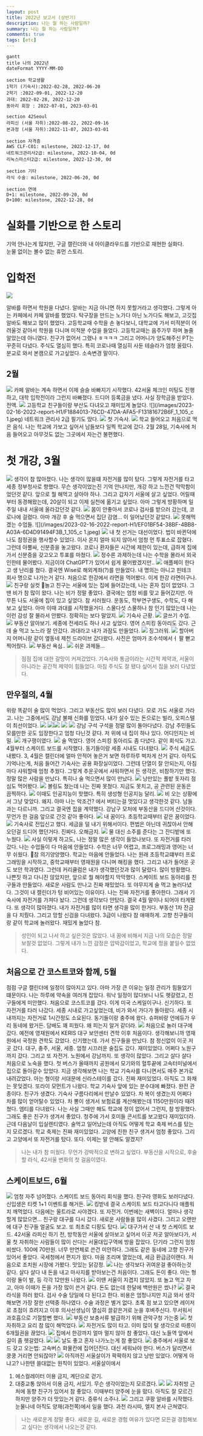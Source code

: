 ```yaml
---
layout: post
title: 2022년 보고서 (상반기)
description: 나는 뭘 하는 사람일까?
summary: 나는 뭘 하는 사람일까?
comments: true
tags: [etc]
---
```


```mermaid
gantt
title 나의 2022년
dateFormat YYYY-MM-DD

section 학교생활
1학기 (기숙사):2022-02-28, 2022-06-20
2학기 :2022-09-01, 2022-12-20
과대: 2022-02-28, 2022-12-20
동아리 회장 : 2022-07-01, 2023-03-01

section 42Seoul
라피신 (서울 자취):2022-08-22, 2022-09-16
본과정 (서울 자취):2022-11-07, 2023-03-01

section 자격증
AWS CLF-C01: milestone, 2022-12-17, 0d
네트워크관리사2급: milestone, 2022-10-04, 0d
리눅스마스터2급: milestone, 2022-12-30, 0d

section 기타
라식 수술: milestone, 2022-06-20, 0d

section 연애
D+1: milestone, 2022-09-20, 0d
D+100: milestone, 2022-12-28, 0d
```

# 실화를 기반으로 한 스토리
기억 안나는게 많지만, 구글 캘린더와 내 아이클라우드를 기반으로 재현한 실화다.  
눈물 없이는 볼수 없는 휴먼 스토리.

# 입학전
![](/images/2023-02-16-2022-report-H1/8CFF08E9-5441-4DBC-917B-AD1CBACCFE61_4_5005_c.jpeg)

알바를 하면서 학원을 다녔다.
알바는 지금 아니면 하지 못할거라고 생각했다.
그렇게 아는 카페에서 카페 알바를 했었다.
탁구장을 만드는 노가다 아닌 노가다도 해보고, 고깃집 알바도 해보고 많이 했었다.
고등학교때 수학을 손 놓다보니, 대학교에 가서 미적분이 어려울것 같아서 학원을 다니며 미적분 수업을 들었다.
고등학교때는 음주가무 하며 놀줄 알았는데 아니였다.
친구가 없어서 그랬나 ㅎㅋㅋㅋ
그리고 어머니가 양도해주신 PT는 꾸준히 다녔다.
주식도 열심히 했다. 특히 코로나때 열심히 사둔 테슬라가 엄청 올랐다.
분교로 와서 본캠으로 가고싶었다. 소속변경 말이다.

## 2월

![](5482CDD2-DAC6-444E-B9CC-29C7C2887A00_1_105_c.jpeg)
카페 알바는 계속 하면서 이제 슬슬 바빠지기 시작했다.
42서울 체크인 미팅도 진행하고, 대학 입학전이라 그런지 바빠졌다.
드디어 등록금을 냈다. 사실 장학금을 받았다. 전액.
![](/images/2023-02-16-2022-report-H1/5482CDD2-DAC6-444E-B9CC-29C7C2887A00_1_105_c.jpeg)
고등학교 친구들이랑 부산도 다녀오고 재미있게 놀았다.
![](/images/2023-02-16-2022-report-H1/F1884013-76CD-47DA-AFA5-F13181672B6F_1_105_c 1.jpeg)
네트워크 관리사 2급 필기도 땄다.
![](/images/2023-02-16-2022-report-H1/7CE10BBF-DA89-41AA-98B7-A57AA92A6A3C_1_105_c.jpeg)
첫 기숙사.
![](/images/2023-02-16-2022-report-H1/D49D3346-0899-42CA-A1C3-2B5B33ED12CC_1_105_c.jpeg)
학교 들어오고 처음으로 먹은 음식.
나는 학교에 가보고 싶어서 남들보다 일찍 학교에 갔다.
2월 28일, 기숙사에 처음 들어오고 아무것도 없는 그곳에서 자는건 불편했다.

# 첫 개강, 3월
![](/images/2023-02-16-2022-report-H1/20801622-362E-4B13-BFBA-FE0A5B07CE1F_1_105_c.jpeg)
생각이 참 많아졌다. 나는 생각이 많을떄 자전거를 많이 탔다. 그렇게 자전거를 타고 세종 정부청사로 향했다. 무슨 생각이었는진 기억 안나지만, 개강 하고 느낀건 막막함이었던것 같다. 앞으로 뭘 해먹고 살아야 하나.
그리고 갑자기 서울에 살고 싶었다. 어릴때부터 동경해왔는데, 20살이 되고 이제 실천에 옮기고 싶었다.
아마 그렇게 방황하며 일주일 내내 서울에 올라갔던것 같다.
![](/images/2023-02-16-2022-report-H1/506BBAB6-3F5B-4027-AB04-A3FEED116D4E_1_105_c.jpeg)
몸이 안좋아서 코로나 검사를 받으러 갔는데, 코로나에 걸렸다.
아마 개강 후 술 먹으면서 집단 감염... 이 일어났던것 같았다.
![](/images/2023-02-16-2022-report-H1/EF01BF54-38BF-4BB8-A03A-6D4D91494F3B_1_105_c.jpeg)
못해먹겠는 수업들.
![](/images/2023-02-16-2022-report-H1/EF01BF54-38BF-4BB8-A03A-6D4D91494F3B_1_105_c 1.jpeg)
![](/images/2023-02-16-2022-report-H1/69FC88D1-75FF-4913-9A47-C3D8AE8ACE49_1_105_c.jpeg)
내 첫 선거는 대선이었다. 법이 바뀐덕에 나도 참정권을 행사할수 있었다. 이사 온지 얼마 되지 않아서 엄청 먼 투표소로 잡혔다. 그런데 아뿔싸, 신분증을 놓고왔다. 코로나 환자들은 시간에 제한이 있는데, 급하게 집에 가서 신분증을 갖고오고 투표를 마쳤다.
![](/images/2023-02-16-2022-report-H1/A25684C0-A564-41F3-BE69-0E1FC6F39DBD_1_105_c.jpeg)
정수론 과제하는데 나는 수학을 몰라서 외국인한테 물어봤다. 지금이야 ChatGPT가 있어서 쉽게 물어봤겠지만..
![](/images/2023-02-16-2022-report-H1/9471FD44-D645-4CB1-A32A-B90800383CFD_1_105_c.jpeg)
애플페이 한다고 생 난리를 쳤다. 결국엔 Wise로 해외계좌(?)를 만들었다. 내 명의는 아니고 핀테크 회사 명으로 나가는거 같다.
처음으로 한강에서 라면을 먹어봤다. 이게 한강 라면이구나.
![](/images/2023-02-16-2022-report-H1/EC011CF4-484B-4C43-AE81-0011CCE993BF_1_105_c.jpeg)
친구랑 실컷 놀고 친구는 서울에 있는 집에 들어갔는데, 나는 혼자 집이 없었다.
그땐 비가 참 많이 왔다. 나는 비가 정말 좋았다. 결국에는 엄청 비를 맞고 들어갔지만.
아무튼 나도 서울에 집이 있고 싶었다. 참 서러웠다.
운동도, 학부연구생도, 수학도, 다 해보고 싶었다. 아마 이때 과대를 시작했을거다.
스물다섯 스물하나 참 인기 많았는데 나는 이런 감성 잘 몰라서 안봤다. 정확히는 보다 말았지.
![](/images/2023-02-16-2022-report-H1/C67522CB-FA48-4189-94D4-C62D9856AB50_1_105_c.jpeg)
기숙사 근황.
![](/images/2023-02-16-2022-report-H1/A258D7E0-BCE9-41DB-8596-BD0D04CC2158_1_102_a.jpeg)
글쓰기 수업.
![](/images/2023-02-16-2022-report-H1/B7BF6307-DCAA-47B2-99AD-3A38EF9CF840_1_105_c.jpeg)
부동산 알아보기. 세종에 전세라도 하나 사고 싶었다.
영어 스피킹 동아리도 갔다. 근데 술 먹고 노느라 잘 안갔다.
과대라고 내가 과잠도 만들었다.
![](/images/2023-02-16-2022-report-H1/80EA00E0-E385-4EC3-B695-8F5753C1EA58_1_105_c.jpeg)
징그러워.
![](/images/2023-02-16-2022-report-H1/9964E2C1-2877-402E-9377-8D3C9529A170_1_105_c.jpeg)
할아버지 어머니랑 같이 옆동네 제천 드라이브 갔다왔다. 사진은 엄마가 조수석에서ㅓ 팔 뻗고 찍어줬다.
![](/images/2023-02-16-2022-report-H1/E1ACFE08-9733-4AD3-87E0-CFB7EDE3EF14_1_105_c.jpeg)
부동산 욕심..
![](/images/2023-02-16-2022-report-H1/99560A60-E148-42C0-94F7-3932697C24A9_1_105_c.jpeg)
쉬운 과제들...

> 점점 집에 대한 갈망이 커져갔었다.
> 기숙사와 통금이라는 시간적 제약과, 서울이 아니라는 공간적 제약이 힘들었다.
> 마침 주식도 잘 됐다 싶어서 집을 보러 다녔었다.

## 만우절의, 4월
위랑 똑같이 술 많이 먹었다.
그리고 부동산도 많이 보러 다녔다. 모로 가도 서울로 가라고.
나는 그중에서도 강남 불패 신화를 믿었다. 내가 살수 있는 돈으로는 빌라, 오피스텔이 최선이었다.
![](/images/2023-02-16-2022-report-H1/9040E661-C49F-41DE-BF32-F44DD352BF9D_1_105_c.jpeg)
![](/images/2023-02-16-2022-report-H1/334C47FF-7C13-488F-9BA2-C930983C458E_1_105_c.jpeg)![](/images/2023-02-16-2022-report-H1/12E9292B-EEA1-4E7C-8531-314A67823DC5_1_105_c.jpeg)
![](/images/2023-02-16-2022-report-H1/50A0A820-6CF1-49FD-9E7A-380B3B358397_1_105_c.jpeg)
![](/images/2023-02-16-2022-report-H1/44740378-EF2D-4423-833C-7C66945AB1F1_1_105_c.jpeg)
강남 구석 구석을 정말 많이 돌아다녔다. 강남 주민들도 모를만한 곳도 임장한다고 엄청 다닌것 같다. 저 위에 내 집이 하나 있다. 어디인지는 비밀.
![](/images/2023-02-16-2022-report-H1/7025C93F-D684-4D43-95DD-D5FF8AC57D3D_1_105_c.jpeg)
개구쟁이였다.
![](/images/2023-02-16-2022-report-H1/35870A59-6D0B-4741-BB27-7E9652A4E116_1_105_c.jpeg)
술 먹었다.
영어 스피킹 동아리도 좀 다녔다. 같이 회식도 가고.
4월부터 스케이트 보드를 시작했다.
동기들이랑 세종 시내도 다녀왔다.
![](/images/2023-02-16-2022-report-H1/4AF2CF6D-4829-4824-A0C8-16719DF52D46_1_105_c.jpeg)
주식 세금도 내봤다.
3, 4월은 캘린더에 얼마 안적어 놓은거 보면 하루하루 벅차게 산거 같다.
아직도 기억나는게, 처음 들어간 기숙사는 공용 화장실이었다. 그런데 단열이 잘 안되는지, 아침마다 샤워할때 엄청 추웠다. 그렇게 추운곳에서 샤워하면서 든 생각은, 비참하기만 했다.
정말 많은 사람을 만났다. 특히나 술 먹으면서 많이 만났다.
![](/images/2023-02-16-2022-report-H1/5F79BCB7-5B6F-4907-9B8D-78E50028F063_1_105_c.jpeg)
낭만있는 풀밭 돗자리 점심도 먹어봤다.
![](/images/2023-02-16-2022-report-H1/FD7278F6-90E7-437D-BDAF-D94C3E7F6352_1_105_c.jpeg)
볼링도 쳤는데 나는 진짜 못쳤다. 지금도 못치고, 공 관련된 운동은 끔찍하다.
![](/images/2023-02-16-2022-report-H1/4BBF541E-34D3-4AE6-8D9E-5357E4383F1F_1_105_c.jpeg)
이때도 인공지능이 핫했다. 특히 생성형 인공지능 달리.
![](/images/2023-02-16-2022-report-H1/AACB1D70-8798-4732-BB74-133F85E0C4DA_1_105_c.jpeg)
비 오는 상황에서 그냥 맞았다. 왜지.
아마 나는 악조건? 에서 버티는걸 멋있다고 생각한것 같다. 남들과는 다르니까.
그리고 결국엔 집을 계약했다. 강남구 모처에 부동산을 드디어 산것이다. 무언가 한 걸음 앞으로 간것 같아 좋아다.
![](/images/2023-02-16-2022-report-H1/DD6009AD-D683-40E4-9F63-1A33ED36E9B9_1_105_c.jpeg)
내 꿈이다. 초등학교때부터 같은 꿈이었다.
![](/images/2023-02-16-2022-report-H1/51AD407A-D8B5-4AE7-ACB4-3032FD44925F_1_105_c.jpeg)
기숙사로 전입신고 했다. 세금을 덜 내기 위해서이다. 편법은 아닌데 귀찮아서 안해오던걸 드디어 했던거다. 진짜다. 오해금지.
![](/images/2023-02-16-2022-report-H1/A1A2DF6D-B1C4-4BBF-A9FC-532C714D1E93_1_105_c.jpeg)
물 대신 소주를 준다는 그 잔디밭에 또 누웠다.
![](/images/2023-02-16-2022-report-H1/3CC0F2E6-9412-4A6E-8244-FCAC87849639_1_105_c.jpeg)
사실 이렇게 하고도, 나는 정말 많은 생각이 들었나보다. 또 자전거를 타러 갔다. 나는 수업들이 다 마음에 안들었다. 수학은 너무 어렵고, 프로그래밍과 영어는 너무 쉬웠다. 참 의기양양했다. 학교는 마음에 안들었다. 나는 원래 초등학교떄부터 프로그래밍을 시작하고, 중학교때부터 영재원을 다니며 해킹을 했다. 그리고 내가 들어온 곳도 보안 학과였다. 그런데 커리큘럼은 내가 생각했던것과 많이 달랐다. 많이 방황했다. 나쁜짓 하고 다니진 않았지만, 앞으로 뭘 해야할지 막막했다.
스케이트 보드 동아리를 친구들과 만들었다. 새로운 사람도 만나고 진짜 재밌었다.
또 야무지게 술 먹고 놀러다녔다. 그것이 내 캘린더가 텅 비어있는 이유이다.
나는 진짜 자전거를 좋아한다. 그래서 기숙사에 자전거를 가져다 놨다. 그런데 생각보다 안탔다. 결국 4월 말이나 되어야 타게됐다. 또 생각이 많아졌다.
내가 자전거를 많이 타면 생각을 많이 한거다.
부동산 1차 잔금을 다 치뤘다.
그리고 망할 신검을 다녀왔다. 3급이 나왔다 참 애매하게.
고향 친구들이랑 같이 학교에 놀러왔다. 재밌게 놀았다 참.

> 성인이 되고 나서 하고 싶은것은 많았다.
> 내 꿈에 비해서 지금 나의 모습은 정말 보잘것 없었다.
> 그렇게 내가 느낀 감정은 압박감이었고, 학교에 정을 붙일수 없었다.

## 처음으로 간 코스트코와 함께, 5월
점점 구글 캘린더에 일정이 많아지고 있다.
아마 가장 큰 이유는 일정 관리가 힘들었기 떄문이다. 나는 하루에 약속을 여러개 잡았다. 워낙 일정이 많다보니 나도 헷갈렸고, 친구들에게 미안했다.
처음으로 코스트코를 갔다. 이게 미국 스케일이구나. 신기하다.
또 자전거를 타러 나갔다. 세종 시내로 가고싶었는데, 비가 와서 가다가 돌아왔다.
세종 시내까지는 자전거로 1시간정도 소요된다.
동기들이랑 충주에 왔다. 슈퍼비랑 언에듀가 우리 동네에 왔거든.
담배도 꽤 피웠다. 왜 피는지 알거 같더라.
![](/images/2023-02-16-2022-report-H1/A553844E-86B7-4C89-86CC-5F1E9ADFE6A3_1_105_c.jpeg)
처음으로 놀러 대구에 갔다.
예전에 영재원에서 KERIS 대구 보안센터 견학 이후 처음이다. 생각해보니까 영재원에서 국정원 견학도 갔었다. 신기했는데.
가서 친구들을 만났다.
참 정신없이 이곳 저곳 갔다. 대구, 충주, 서울, 세종.
엄청 시끄러운 술집도 갔다. 재미있었다.
어쩌다 노원구까지 갔다.
그리고 또 자전거. 노원에서 강남까지. 또 생각이 많았다. 그리고 살다 살다 처음으로 노숙을 했다.
첫 버스가 올때까지 공원에서 모기와의 혈투끝에 고속터미널에서 집으로 돌아갈수 있었다.
지금 생각해보면 나는 학교 기숙사를 다니면서도 매주 본가로 내려갔었다.
아는 형이랑 서대문에 신라스테이를 갔다. 진짜 재미있었다. 아직도 그 화채는 못잊겠다.
또라이 모먼트가 나왔다. 학교 기숙사 앞에 있는 분수대에 빠졌다. 완전 관종이다.
친구가 생겼다. 기숙사 구름다리에서 만날수 있었다.
차 복이 생겼는지 어쩌다 차를 많이 얻어탈수 있었다. 차 뽕이 생겨서 보험료를 계산해봤는데 1150만원이라 때려쳤다.
엠티를 다녀왔다. 나는 사실 그때만 해도 학교에 정이 없어서 그런지, 참 방황했다.
그래도 좋은 친구가 생겨서 좋았다.
청주에 가서 호미들 콘서트를 보고왔다 재미있더라. 근데 다음날이 입실렌티였다. 술먹고 일어났는데 아직도 어떻게 학교 축제 버스를 탔는지 모르겠다.
학교 축제는 진짜 재미있었다.
고양에 친한 친구 생겨서 엄청 좋았다.
그리고 고양에서 또 자전거를 탔다. 또다. 이제는 말 안해도 알겠지?

> 나는 내가 참 미웠다.
> 무언가 강박적으로 변하고 싶었다.
> 부동산을 시작으로, 후술할 라식, 42서울 변화의 첫 걸음이였다.

## 스케이트보드, 6월
![](/images/2023-02-16-2022-report-H1/C2F4764C-0C24-4A4D-85D2-B7A988D903E6_1_105_c.jpeg)
엄청 자주 넘어졌다.
스케이트 보드 동아리 회식을 했다.
친구라 영화도 보러다녔다. 신입생은 티켓 1+1 이벤트를 해거든.
![](/images/2023-02-16-2022-report-H1/73E8C4FC-B174-42A0-991D-67B6CB5D1BB6_1_105_c.jpeg)
킹받네
결국 스케이트 보드 타고다니다 애플워치 깨먹었다.
다음에는 울트라로 사야겠다.
또 자전거. 이번에는 새벽이다. 얼마나 생각할게 많았으면...
친구랑 대구를 다시 갔다.
새로운 사람들을 많이 사겼다. 그리고 오랜만에 대구 친구들 얼굴도 보고.
또 최초로 디팡도 탔다.
![](/images/2023-02-16-2022-report-H1/B97DC9AB-80C3-4E54-B7FA-90277DCBD52D_1_105_c.jpeg)
대구가서 산 내 첫 스케이트 보드.
42서울 라피신 하기 전, 방학동안 서울에 살아보고 싶어서 이곳 저곳 알아보다가, 서울 첫 자취하는 사람들이 많이 산다는 서울대입구역에 방을 잡았다. 단기라 그런지 엄청 비쌌다. 100에 70만원.
너무 만연체로 쓴건 미안하다.
그래도 같은 동네에 고향 친구가 있어서 좋았다.
국세청에서 편지가 왔다. 마음 조리며 열었는데, 세금 환급금이랜다.
처음으로 조치원 시장에 가봤다. 맛있는 닭강정.
![](/images/2023-02-16-2022-report-H1/09AE5F31-C957-4258-AC2F-4F45BE3B9868_1_105_c.jpeg)
나는 생각보다 귀여운걸 좋아하는것 같다.
살다 살다 내 돈을 내고 마사지를 받아보는건 처음이다. 그래도 돈이 좋다. 아는 형이랑 둘이 발, 등 각각 12만원 나왔다.
![](/images/2023-02-16-2022-report-H1/0F1C4E10-3742-427E-9B06-C125C0261F6D_1_105_c.jpeg)
이떈 서울이 지겹지 않았지.
또 놀고 먹고 자고, 아마 이때가 돈을 가장 많이 쓴거 같다. 돈도 없는데 한달에 백만원은 썼나?
![](/images/2023-02-16-2022-report-H1/64C16DF4-7093-42EE-BBFF-E23C17181951_1_105_c.jpeg)
결국 라식을 하러 왔다. 검사 수술 당일에 다 된다고 한다.
비용은 엄청나지만 지금 와서 생각해보면 가장 잘한 선택중 하나였다.
수술 과정은 별거 없다. 초록 점 보고 있으면 레이저로 초점이 흐려지고 이후 의사선생님이 열심히 끌같은거로 눈을 후벼주신다. 무서워서 과호흡으로 기절할뻔 했다.
![](/images/2023-02-16-2022-report-H1/400AD67C-1396-4F39-936A-4DC2C7CA3467_1_105_c.jpeg)
부동산 보충서류 발급하기 위해 관악구청 가는중
![](/images/2023-02-16-2022-report-H1/5C973C68-C038-4A9E-9DC9-4DA7F03CBC32_1_105_c.jpeg)
첫 자취하고 요리 참 많이 해먹었다.
![](/images/2023-02-16-2022-report-H1/AA6CF87A-B4EA-42A3-9419-D40B9910D25B_1_105_c.jpeg)
자전거도 많이 타고. 이미 많이 탈 생각으로 따릉이 6개월권을 끊었다.
![](/images/2023-02-16-2022-report-H1/9DC19B14-21B8-4D7D-AEAA-DD4CAC440DD4_1_105_c.jpeg)
집에서 한강까지 얼마 멀지 않아 참 좋았다. 대신 노들역 앞에서 길이 좀 헷갈렸다.
![](/images/2023-02-16-2022-report-H1/49B5B852-63DD-4FE2-83AE-604E544FB070_1_102_a.jpeg)
![](/images/2023-02-16-2022-report-H1/E65BBB86-2C4C-4081-B4D7-50ABF59ED13E_1_105_c.jpeg)
날도 좋고 혼자 나가노는게 참 좋았다.
![](/images/2023-02-16-2022-report-H1/7A98150B-8152-492E-B886-A324E59EDBA6_1_105_c.jpeg)
충주에서 서울로 보드 갖고 오는법: 고속버스 화물칸에 집어던진다. 대신 세워놔야 한다. 버스가 달리면서 쿵쿵 거리면 안되잖아?
![](/images/2023-02-16-2022-report-H1/62DD900A-384D-4D5F-BDAC-22AF1B2645EF_1_105_c.jpeg)
아직까진 서울살이가 팍팍하지 않고 낭만 있었다. 어떻게 아냐고?
나한텐 쓸대없는 원칙이 있었다. 서울살이에서
1. 에스컬레이터 이용 금지, 계단으로 걷기.
2. 대중교통 앉아서 이용 금지, 서있기.
무슨 생각이었는지 모르겠다.
![](/images/2023-02-16-2022-report-H1/2D04F35E-75D2-4F17-9B8F-A9F67FB2CD87_1_105_c.jpeg)
![](/images/2023-02-16-2022-report-H1/40A2ADE6-33D9-4C60-8496-2E21A66FE356_1_105_c.jpeg)
자취방 근처에 동향 친구가 있어서 참 좋았다.
이때부터 양주에 눈을 떴다. 아직도 잘 모르긴 하지만 양주가 더 맛있는거 같다. 증류식 소주나.
![](/images/2023-02-16-2022-report-H1/A8C06D9D-B326-4ED3-9BD9-DAE919AFF258_1_105_c.jpeg)
그리고 쿠팡 알바를 시작했다. 눈물나네 아직도
양재(과천쪽)에서 일을 했다. 과천 라시따, 엘지 본사 근쳐였다.

> 나는 새로운게 정말 좋다.
> 새로운 길, 새로운 경험
> 여유가 있다면 모든걸 경험해보고 싶다는 생각에서 나오는것 같다.
